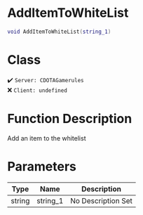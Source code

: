 # AddItemToWhiteList
```lua
void AddItemToWhiteList(string_1)
```
# Class
✔️ `Server: CDOTAGamerules`  
❌ `Client: undefined`  

# Function Description
Add an item to the whitelist
# Parameters
Type|Name|Description
--|--|--
string|string_1|No Description Set
